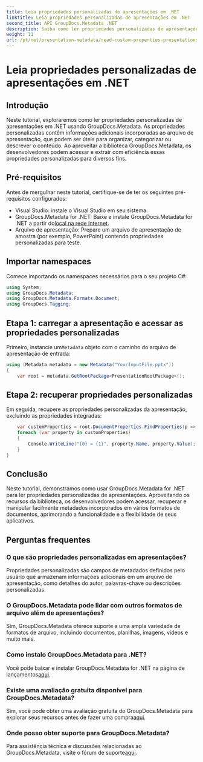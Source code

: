 ```yaml
---
title: Leia propriedades personalizadas de apresentações em .NET
linktitle: Leia propriedades personalizadas de apresentações em .NET
second_title: API GroupDocs.Metadata .NET
description: Saiba como ler propriedades personalizadas de apresentações em .NET usando GroupDocs.Metadata. Acesse e recupere metadados com eficiência.
weight: 11
url: /pt/net/presentation-metadata/read-custom-properties-presentations/
---
```


# Leia propriedades personalizadas de apresentações em .NET

## Introdução
Neste tutorial, exploraremos como ler propriedades personalizadas de apresentações em .NET usando GroupDocs.Metadata. As propriedades personalizadas contêm informações adicionais incorporadas ao arquivo de apresentação, que podem ser úteis para organizar, categorizar ou descrever o conteúdo. Ao aproveitar a biblioteca GroupDocs.Metadata, os desenvolvedores podem acessar e extrair com eficiência essas propriedades personalizadas para diversos fins.
## Pré-requisitos
Antes de mergulhar neste tutorial, certifique-se de ter os seguintes pré-requisitos configurados:
- Visual Studio: instale o Visual Studio em seu sistema.
-  GroupDocs.Metadata for .NET: Baixe e instale GroupDocs.Metadata for .NET a partir do[local na rede Internet](https://releases.groupdocs.com/metadata/net/).
- Arquivo de apresentação: Prepare um arquivo de apresentação de amostra (por exemplo, PowerPoint) contendo propriedades personalizadas para teste.

## Importar namespaces
Comece importando os namespaces necessários para o seu projeto C#:
```csharp
using System;
using GroupDocs.Metadata;
using GroupDocs.Metadata.Formats.Document;
using GroupDocs.Tagging;
```
## Etapa 1: carregar a apresentação e acessar as propriedades personalizadas
 Primeiro, instancie um`Metadata` objeto com o caminho do arquivo de apresentação de entrada:
```csharp
using (Metadata metadata = new Metadata("YourInputFile.pptx"))
{
    var root = metadata.GetRootPackage<PresentationRootPackage>();
```
## Etapa 2: recuperar propriedades personalizadas
Em seguida, recupere as propriedades personalizadas da apresentação, excluindo as propriedades integradas:
```csharp
    var customProperties = root.DocumentProperties.FindProperties(p => !p.Tags.Contains(Tags.Document.BuiltIn));
    foreach (var property in customProperties)
    {
        Console.WriteLine("{0} = {1}", property.Name, property.Value);
    }
}
```

## Conclusão
Neste tutorial, demonstramos como usar GroupDocs.Metadata for .NET para ler propriedades personalizadas de apresentações. Aproveitando os recursos da biblioteca, os desenvolvedores podem acessar, recuperar e manipular facilmente metadados incorporados em vários formatos de documentos, aprimorando a funcionalidade e a flexibilidade de seus aplicativos.

## Perguntas frequentes
### O que são propriedades personalizadas em apresentações?
Propriedades personalizadas são campos de metadados definidos pelo usuário que armazenam informações adicionais em um arquivo de apresentação, como detalhes do autor, palavras-chave ou descrições personalizadas.
### O GroupDocs.Metadata pode lidar com outros formatos de arquivo além de apresentações?
Sim, GroupDocs.Metadata oferece suporte a uma ampla variedade de formatos de arquivo, incluindo documentos, planilhas, imagens, vídeos e muito mais.
### Como instalo GroupDocs.Metadata para .NET?
 Você pode baixar e instalar GroupDocs.Metadata for .NET na página de lançamentos[aqui](https://releases.groupdocs.com/metadata/net/).
### Existe uma avaliação gratuita disponível para GroupDocs.Metadata?
 Sim, você pode obter uma avaliação gratuita do GroupDocs.Metadata para explorar seus recursos antes de fazer uma compra[aqui](https://releases.groupdocs.com/).
### Onde posso obter suporte para GroupDocs.Metadata?
 Para assistência técnica e discussões relacionadas ao GroupDocs.Metadata, visite o fórum de suporte[aqui](https://forum.groupdocs.com/c/metadata/14).